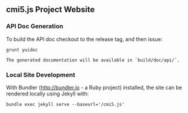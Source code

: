 ## cmi5.js Project Website

### API Doc Generation

To build the API doc checkout to the release tag, and then issue:

    grunt yuidoc

    The generated documentation will be available in `build/doc/api/`.

### Local Site Development

With Bundler (http://bundler.io - a Ruby project) installed, the site can be rendered locally using Jekyll with:

    bundle exec jekyll serve --baseurl='/cmi5.js'
